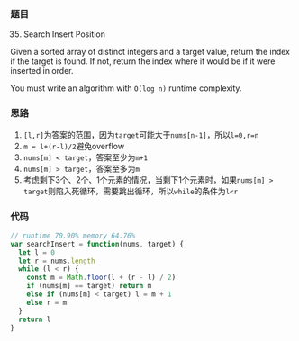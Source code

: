 ### 题目
35. Search Insert Position

Given a sorted array of distinct integers and a target value, return the index if the target is found. If not, return the index where it would be if it were inserted in order.

You must write an algorithm with `O(log n)` runtime complexity.

### 思路
1. `[l,r]`为答案的范围，因为`target`可能大于`nums[n-1]`，所以`l=0,r=n`
2. `m = l+(r-l)/2`避免overflow
3. `nums[m] < target`，答案至少为`m+1`
4. `nums[m] > target`，答案至多为`m`
5. 考虑剩下3个、2个、1个元素的情况，当剩下1个元素时，如果`nums[m] > target`则陷入死循环，需要跳出循环，所以`while`的条件为`l<r`

### 代码
```javascript
// runtime 70.90% memory 64.76%
var searchInsert = function(nums, target) {
  let l = 0
  let r = nums.length
  while (l < r) {
    const m = Math.floor(l + (r - l) / 2)
    if (nums[m] == target) return m
    else if (nums[m] < target) l = m + 1
    else r = m
  }
  return l
}
```

